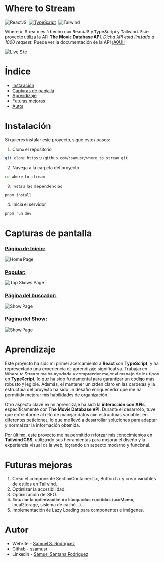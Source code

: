 # Where to Stream

![ReactJS](https://img.shields.io/badge/-ReactJs-61DAFB?logo=react&logoColor=white&style=for-the-badge)
&nbsp;[![TypeScript](https://img.shields.io/static/v1?label=&message=TypeScript&color=3178C6&logo=typescript&logoColor=white&style=for-the-badge)](https://www.typescriptlang.org/)
&nbsp;![Tailwind](https://img.shields.io/badge/tailwind-38B2AC?style=for-the-badge&logo=tailwind-css&logoColor=white)

Where to Stream está hecho con ReactJS y TypeScript y Tailwind. Este proyecto utiliza la API **The Movie Database API**. _Dicha API está limitada a 1000 request._ Puede ver la documentación de la API [¡AQUI!](https://docs.movieofthenight.com/)

[![Live Site](https://img.shields.io/static/v1?label=&message=Live%20Site&color=0ABF53&style=for-the-badge)](https://vercel.com/ssamusrs-projects)

# Índice

- [Instalación](#instalación)
- [Capturas de pantalla](#capturas-de-pantalla)
- [Aprendizaje](#aprendizaje)
- [Futuras mejoras](#futuras-mejoras)
- [Autor](#autor)

# Instalación

Si quieres instalar este proyecto, sigue estos pasos:

1. Clona el repositorio

```bash
git clone https://github.com/ssamusr/where_to_stream.git
```

2. Navega a la carpeta del proyecto

```bash
cd where_to_stream
```

3. Instala las dependencias

```bash
pnpm install
```

4. Inicia el servidor

```bash
pnpm run dev
```

# Capturas de pantalla

 ### [Página de Inicio:](https://where-to-stream-pied.vercel.app/)
![Home Page](https://github.com/user-attachments/assets/1f25a6b0-c303-47bb-ae60-3077cef41ea6)

### [Popular:](https://where-to-stream-pied.vercel.app/top)
![Top Shows Page](https://github.com/user-attachments/assets/2d2ccd94-c9cd-4858-9948-3f3f4871f172)

### [Página del buscador:](https://where-to-stream-pied.vercel.app/search/batman)
![Show Page](https://github.com/user-attachments/assets/f6605574-c1bb-49c2-9272-8ba68ea8a231)

### [Página del Show:](https://where-to-stream-pied.vercel.app/show/8865824)
![Show Page](https://github.com/user-attachments/assets/dca5d0ac-b61b-4c4b-a4b2-45d6e9b1be96)

# Aprendizaje

Este proyecto ha sido mi primer acercamiento a **React** con **TypeScript**, y ha representado una experiencia de aprendizaje significativa. Trabajar en Where to Stream me ha ayudado a comprender mejor el manejo de los tipos en **TypeScript**, lo que ha sido fundamental para garantizar un código más robusto y legible. Además, el mantener un orden claro en las carpetas y la estructura del proyecto ha sido un desafío enriquecedor que me ha permitido mejorar mis habilidades de organización.

Otro aspecto clave en mi aprendizaje ha sido la **interacción con APIs**, específicamente con **The Movie Database API**. Durante el desarrollo, tuve que enfrentarme al reto de manejar datos con estructuras variables en diferentes peticiones, lo que me llevó a desarrollar soluciones para adaptar y normalizar la información obtenida.

Por último, este proyecto me ha permitido reforzar mis conocimientos en **Tailwind CSS**, utilizando sus herramientas para mejorar el diseño y la experiencia visual de la web, logrando un aspecto moderno y funcional.

# Futuras mejoras

1. Crear el componente SectionContainer.tsx, Button.tsx y crear variables de estilos en Tailwind.
2. Optimizar la accesibilidad.
3. Optimización del SEO.
4. Estudiar la optimización de búsquedas repetidas (useMemo, localStorage, sistema de caché...).
5. Implementación de Lazy Loading para componentes e imágenes.

# Autor

- Website - [Samuel S. Rodríguez](https://ssamsur.com/)
- Github - [ssamusr](https://github.com/ssamusr)
- Linkedin - [Samuel Santana Rodríguez](https://www.linkedin.com/in/samuelsrodriguez/)
